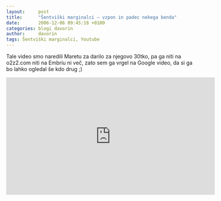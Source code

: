 ```yaml
---
layout:		post
title:  	"Šentviški marginalci – vzpon in padec nekega benda"
date:	   	2006-12-06 09:45:18 +0100
categories:	blogi davorin
author:		davorin
tags: Šentviški marginalci, Youtube
---
```


Tale video smo naredili Maretu za darilo za njegovo 30tko, pa ga niti na o2z2.com niti na Embriu ni več, zato sem ga vrgel na Google video, da si ga bo lahko ogledal še kdo drug ;)

<div class="video-container">
	<iframe width="560" height="315" src="https://www.youtube.com/embed/Esl2kNBSH-8?rel=0" frameborder="0" allow="autoplay; encrypted-media" allowfullscreen></iframe>
</div>